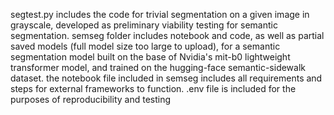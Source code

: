 segtest.py includes the code for trivial segmentation on a given image in grayscale, developed as preliminary viability testing for semantic segmentation.
semseg folder includes notebook and code, as well as partial saved models (full model size too large to upload), for a semantic segmentation model built on the base of Nvidia's mit-b0 lightweight transformer model, and trained on the hugging-face semantic-sidewalk dataset.
the notebook file included in semseg includes all requirements and steps for external frameworks to function.
.env file is included for the purposes of reproducibility and testing
